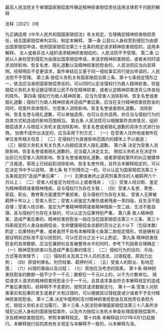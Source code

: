 最高人民法院关于审理国家赔偿案件确定精神损害赔偿责任适用法律若干问题的解释


法释〔2021〕3号

为正确适用《中华人民共和国国家赔偿法》有关规定，合理确定精神损害赔偿责任，结合国家赔偿审判实际，制定本解释。
第一条  公民以人身权受到侵犯为由提出国家赔偿申请，依照国家赔偿法第三十五条的规定请求精神损害赔偿的，适用本解释。
法人或者非法人组织请求精神损害赔偿的，人民法院不予受理。
第二条  公民以人身权受到侵犯为由提出国家赔偿申请，未请求精神损害赔偿，或者未同时请求消除影响、恢复名誉、赔礼道歉以及精神损害抚慰金的，人民法院应当向其释明。经释明后不变更请求，案件审结后又基于同一侵权事实另行提出申请的，人民法院不予受理。
第三条  赔偿义务机关有国家赔偿法第三条、第十七条规定情形之一，依法应当承担国家赔偿责任的，可以同时认定该侵权行为致人精神损害。但是赔偿义务机关有证据证明该公民不存在精神损害，或者认定精神损害违背公序良俗的除外。
第四条  侵权行为致人精神损害，应当为受害人消除影响、恢复名誉或者赔礼道歉；侵权行为致人精神损害并造成严重后果，应当在支付精神损害抚慰金的同时，视案件具体情形，为受害人消除影响、恢复名誉或者赔礼道歉。
消除影响、恢复名誉与赔礼道歉，可以单独适用，也可以合并适用，并应当与侵权行为的具体方式和造成的影响范围相当。
第五条  人民法院可以根据案件具体情况，组织赔偿请求人与赔偿义务机关就消除影响、恢复名誉或者赔礼道歉的具体方式进行协商。
协商不成作出决定的，应当采用下列方式：
（一）在受害人住所地或者所在单位发布相关信息；
（二）在侵权行为直接影响范围内的媒体上予以报道；
（三）赔偿义务机关有关负责人向赔偿请求人赔礼道歉。
第六条  决定为受害人消除影响、恢复名誉或者赔礼道歉的，应当载入决定主文。
赔偿义务机关在决定作出前已为受害人消除影响、恢复名誉或者赔礼道歉，或者原侵权案件的纠正被媒体广泛报道，客观上已经起到消除影响、恢复名誉作用，且符合本解释规定的，可以在决定书中予以说明。
第七条  有下列情形之一的，可以认定为国家赔偿法第三十五条规定的“造成严重后果”：
（一）无罪或者终止追究刑事责任的人被羁押六个月以上；
（二）受害人经鉴定为轻伤以上或者残疾；
（三）受害人经诊断、鉴定为精神障碍或者精神残疾，且与侵权行为存在关联；
（四）受害人名誉、荣誉、家庭、职业、教育等方面遭受严重损害，且与侵权行为存在关联。
受害人无罪被羁押十年以上；受害人死亡；受害人经鉴定为重伤或者残疾一至四级，且生活不能自理；受害人经诊断、鉴定为严重精神障碍或者精神残疾一至二级，生活不能自理，且与侵权行为存在关联的，可以认定为后果特别严重。
第八条  致人精神损害，造成严重后果的，精神损害抚慰金一般应当在国家赔偿法第三十三条、第三十四条规定的人身自由赔偿金、生命健康赔偿金总额的百分之五十以下（包括本数）酌定；后果特别严重，或者虽然不具有本解释第七条第二款规定情形，但是确有证据证明前述标准不足以抚慰的，可以在百分之五十以上酌定。
第九条  精神损害抚慰金的具体数额，应当在兼顾社会发展整体水平的同时，参考下列因素合理确定：
（一）精神受到损害以及造成严重后果的情况；
（二）侵权行为的目的、手段、方式等具体情节；
（三）侵权机关及其工作人员的违法、过错程度、原因力比例；
（四）原错判罪名、刑罚轻重、羁押时间；
（五）受害人的职业、影响范围；
（六）纠错的事由以及过程；
（七）其他应当考虑的因素。
第十条  精神损害抚慰金的数额一般不少于一千元；数额在一千元以上的，以千为计数单位。
赔偿请求人请求的精神损害抚慰金少于一千元，且其请求事由符合本解释规定的造成严重后果情形，经释明不予变更的，按照其请求数额支付。
第十一条  受害人对损害事实和后果的发生或者扩大有过错的，可以根据其过错程度减少或者不予支付精神损害抚慰金。
第十二条  决定中载明的支付精神损害抚慰金及其他责任承担方式，赔偿义务机关应当履行。
第十三条  人民法院审理国家赔偿法第三十八条所涉侵犯公民人身权的国家赔偿案件，以及作为赔偿义务机关审查处理国家赔偿案件，涉及精神损害赔偿的，参照本解释规定。
第十四条  本解释自2021年4月1日起施行。本解释施行前的其他有关规定与本解释不一致的，以本解释为准。